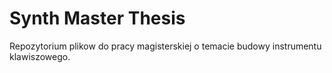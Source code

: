 # Synth Master Thesis

Repozytorium plikow do pracy magisterskiej o temacie budowy instrumentu klawiszowego.
